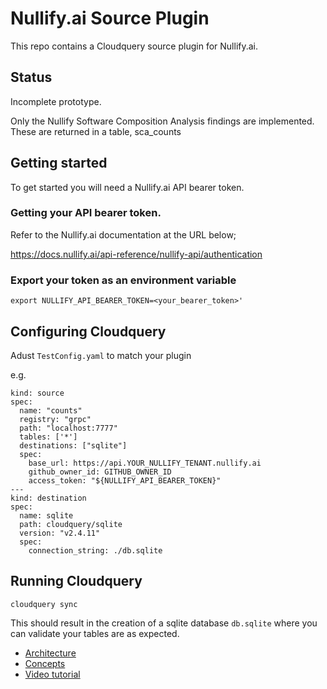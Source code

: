 # Nullify.ai Source Plugin
This repo contains a Cloudquery source plugin for Nullify.ai.

## Status
Incomplete prototype. 

Only the Nullify Software Composition Analysis findings are implemented. These are returned in a table, sca_counts

## Getting started

To get started you will need a Nullify.ai API bearer token.

### Getting your API bearer token.

Refer to the Nullify.ai documentation at the URL below;

https://docs.nullify.ai/api-reference/nullify-api/authentication

### Export your token as an environment variable

   ```
   export NULLIFY_API_BEARER_TOKEN=<your_bearer_token>'
   ```

## Configuring Cloudquery
Adust `TestConfig.yaml` to match your plugin

e.g. 

```
kind: source
spec:
  name: "counts"
  registry: "grpc"
  path: "localhost:7777"
  tables: ['*']
  destinations: ["sqlite"]
  spec:
    base_url: https://api.YOUR_NULLIFY_TENANT.nullify.ai
    github_owner_id: GITHUB_OWNER_ID
    access_token: "${NULLIFY_API_BEARER_TOKEN}"
---
kind: destination
spec:
  name: sqlite
  path: cloudquery/sqlite
  version: "v2.4.11"
  spec:
    connection_string: ./db.sqlite
```

## Running Cloudquery

```
cloudquery sync
```

This should result in the creation of a sqlite database `db.sqlite` where you can validate your tables are as expected.




- [Architecture](https://www.cloudquery.io/docs/developers/architecture)
- [Concepts](https://www.cloudquery.io/docs/developers/creating-new-plugin/python-source)
- [Video tutorial](https://youtu.be/TSbGHz5Z09M)
